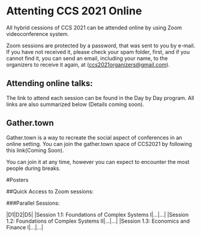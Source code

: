 # Attenting CCS 2021 Online

All hybrid cessions of CCS 2021 can be attended online by using Zoom videoconference system.

Zoom sessions are protected by a password, that was sent to you by e-mail. If you have not received it, please check your spam folder, first, and if you cannot find it, you can send an email, including your name, to the organizers to receive it again, at (ccs2021organizers@gmail.com).

## Attending online talks:
The link to attend each session can be found in the Day by Day program. All links are also summarized below (Details coming soon).

## Gather.town
Gather.town is a way to recreate the social aspect of conferences in an online setting. You can join the gather.town space of CCS2021 by following this link(Coming Soon). 

You can join it at any time, however you can expect to encounter the most people during breaks.

#Posters

##Quick Access to Zoom sessions:

###Parallel Sessions:

|D1|D2|D5|
|Session 1.1: Foundations of Complex Systems I|...|...|
|Session 1.2: Foundations of Complex Systems II|...|...|
|Session 1.3: Economics and Finance I|...|...|
